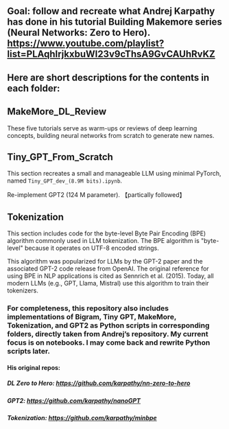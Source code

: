 ## Goal: follow and recreate what Andrej Karpathy has done in his tutorial Building Makemore series (Neural Networks: Zero to Hero). https://www.youtube.com/playlist?list=PLAqhIrjkxbuWI23v9cThsA9GvCAUhRvKZ

## Here are short descriptions for the contents in each folder: 

## MakeMore_DL_Review

These five tutorials serve as warm-ups or reviews of deep learning concepts, building neural networks from scratch to generate new names.

## Tiny_GPT_From_Scratch

This section recreates a small and manageable LLM using minimal PyTorch, named `Tiny_GPT_dev_(8.9M bits).ipynb`.

Re-implement GPT2 (124 M parameter). 【partically followed】

## Tokenization

This section includes code for the byte-level Byte Pair Encoding (BPE) algorithm commonly used in LLM tokenization. The BPE algorithm is "byte-level" because it operates on UTF-8 encoded strings.

This algorithm was popularized for LLMs by the GPT-2 paper and the associated GPT-2 code release from OpenAI. The original reference for using BPE in NLP applications is cited as Sennrich et al. (2015). Today, all modern LLMs (e.g., GPT, Llama, Mistral) use this algorithm to train their tokenizers.

### For completeness, this repository also includes implementations of Bigram, Tiny GPT, MakeMore, Tokenization, and GPT2 as Python scripts in corresponding folders, directly taken from Andrej’s repository. My current focus is on notebooks. I may come back and rewrite Python scripts later. 

#### His original repos: 
##### DL Zero to Hero: https://github.com/karpathy/nn-zero-to-hero
##### GPT2: https://github.com/karpathy/nanoGPT
##### Tokenization: https://github.com/karpathy/minbpe

